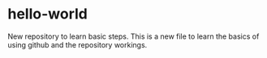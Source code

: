 # hello-world
New repository to learn basic steps.
This is a new file to learn the basics of using github and the repository workings.
